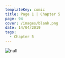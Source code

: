 ```yaml
---
templateKey: comic
title: Page 1 | Chapter 5
page: 94
cover: /images/blank.png
date: 14/04/2019
tags:
  - Chapter 5
---
```

![null](/images/0094-c5-1.png)

